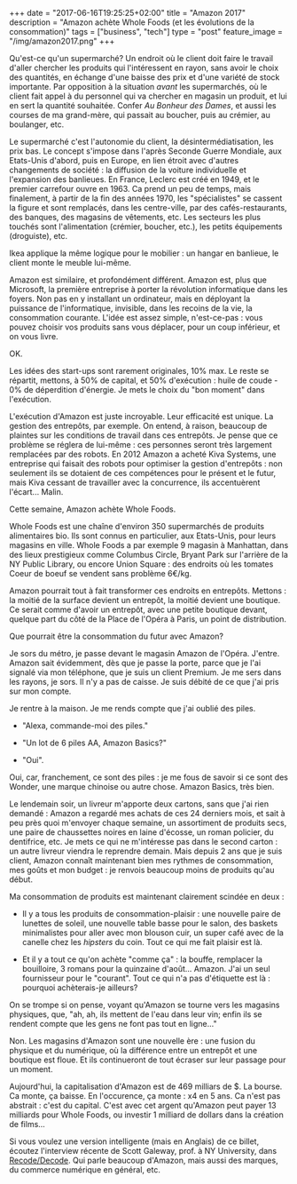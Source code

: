 +++
date = "2017-06-16T19:25:25+02:00"
title = "Amazon 2017"
description = "Amazon achète Whole Foods (et les évolutions de la consommation)"
tags = ["business", "tech"]
type = "post"
feature_image = "/img/amazon2017.png"
+++

Qu'est-ce qu'un supermarché? Un endroit où le client doit faire le travail d'aller chercher les produits qui l'intéressent en rayon, sans avoir le choix des quantités, en échange d'une baisse des prix et d'une variété de stock importante. Par opposition à la situation _avant_ les supermarchés, où le client fait appel à du personnel qui va chercher en magasin un produit, et lui en sert la quantité souhaitée. Confer _Au Bonheur des Dames_, et aussi les courses de ma grand-mère, qui passait au boucher, puis au crémier, au boulanger, etc.

Le supermarché c'est l'autonomie du client, la désintermédiatisation, les prix bas. Le concept s'impose dans l'après Seconde Guerre Mondiale, aux Etats-Unis d'abord, puis en Europe, en lien étroit avec d'autres changements de société : la diffusion de la voiture individuelle et l'expansion des banlieues. En France, Leclerc est créé en 1949, et le premier carrefour ouvre en 1963. Ca prend un peu de temps, mais finalement, à partir de la fin des années 1970, les "spécialistes" se cassent la figure et sont remplacés, dans les centre-ville, par des cafés-restaurants, des banques, des magasins de vêtements, etc. Les secteurs les plus touchés sont l'alimentation (crémier, boucher, etc.), les petits équipements (droguiste), etc.

Ikea applique la même logique pour le mobilier : un hangar en banlieue, le client monte le meuble lui-même.

Amazon est similaire, et profondément différent. Amazon est, plus que Microsoft, la première entreprise à porter la révolution informatique dans les foyers. Non pas en y installant un ordinateur, mais en déployant la puissance de l'informatique, invisible, dans les recoins de la vie, la consommation courante. L'idée est assez simple, n'est-ce-pas : vous pouvez choisir vos produits sans vous déplacer, pour un coup inférieur, et on vous livre.

OK.

Les idées des start-ups sont rarement originales, 10% max. Le reste se répartit, mettons, à 50% de capital, et 50% d'exécution : huile de coude - 0% de déperdition d'énergie. Je mets le choix du "bon moment" dans l'exécution. 

L'exécution d'Amazon est juste incroyable. Leur efficacité est unique. La gestion des entrepôts, par exemple. On entend, à raison, beaucoup de plaintes sur les conditions de travail dans ces entrepôts. Je pense que ce problème se réglera de lui-même : ces personnes seront très largement remplacées par des robots. En 2012 Amazon a acheté Kiva Systems, une entreprise qui faisait des robots pour optimiser la gestion d'entrepôts : non seulement ils se dotaient de ces compétences pour le présent et le futur, mais Kiva cessant de travailler avec la concurrence, ils accentuèrent l'écart... Malin.

Cette semaine, Amazon achète Whole Foods. 

Whole Foods est une chaîne d'environ 350 supermarchés de produits alimentaires bio. Ils sont connus en particulier, aux Etats-Unis, pour leurs magasins en ville. Whole Foods a par exemple 9 magasin à Manhattan, dans des lieux prestigieux comme Columbus Circle, Bryant Park sur l'arrière de la NY Public Library, ou encore Union Square : des endroits où les tomates Coeur de boeuf se vendent sans problème 6€/kg.

Amazon pourrait tout à fait transformer ces endroits en entrepôts. Mettons : la moitié de la surface devient un entrepôt, la moitié devient une boutique. Ce serait comme d'avoir un entrepôt, avec une petite boutique devant, quelque part du côté de la Place de l'Opéra à Paris, un point de distribution.

Que pourrait être la consommation du futur avec Amazon?

Je sors du métro, je passe devant le magasin Amazon de l'Opéra. J'entre. Amazon sait évidemment, dès que je passe la porte, parce que je l'ai signalé via mon téléphone, que je suis un client Premium. Je me sers dans les rayons, je sors. Il n'y a pas de caisse. Je suis débité de ce que j'ai pris sur mon compte.

Je rentre à la maison. Je me rends compte que j'ai oublié des piles. 

- "Alexa, commande-moi des piles."

- "Un lot de 6 piles AA, Amazon Basics?"

- "Oui".

Oui, car, franchement, ce sont des piles : je me fous de savoir si ce sont des Wonder, une marque chinoise ou autre chose. Amazon Basics, très bien.

Le lendemain soir, un livreur m'apporte deux cartons, sans que j'ai rien demandé : Amazon a regardé mes achats de ces 24 derniers mois, et sait à peu près quoi m'envoyer chaque semaine, un assortiment de produits secs, une paire de chaussettes noires en laine d'écosse, un roman policier, du dentifrice, etc. Je mets ce qui ne m'intéresse pas dans le second carton : un autre livreur viendra le reprendre demain. Mais depuis 2 ans que je suis client, Amazon connaît maintenant bien mes rythmes de consommation, mes goûts et mon budget : je renvois beaucoup moins de produits qu'au début.

Ma consommation de produits est maintenant clairement scindée en deux :

- Il y a tous les produits de consommation-plaisir : une nouvelle paire de lunettes de soleil, une nouvelle table basse pour le salon, des baskets minimalistes pour aller avec mon blouson cuir, un super café avec de la canelle chez les _hipsters_ du coin. Tout ce qui me fait plaisir est là.

- Et il y a tout ce qu'on achète "comme ça" : la bouffe, remplacer la bouilloire, 3 romans pour la quinzaine d'août... Amazon. J'ai un seul fournisseur pour le "courant". Tout ce qui n'a pas d'étiquette est là : pourquoi achèterais-je ailleurs?

On se trompe si on pense, voyant qu'Amazon se tourne vers les magasins physiques, que, "ah, ah, ils mettent de l'eau dans leur vin; enfin ils se rendent compte que les gens ne font pas tout en ligne..."

Non. Les magasins d'Amazon sont une nouvelle ère : une fusion du physique et du numérique, où la différence entre un entrepôt et une boutique est floue. Et ils continueront de tout écraser sur leur passage pour un moment.

Aujourd'hui, la capitalisation d'Amazon est de 469 milliars de $. La bourse. Ca monte, ça baisse. En l'occurence, ça monte : x4 en 5 ans. Ca n'est pas abstrait : c'est du capital. C'est avec cet argent qu'Amazon peut payer 13 milliards pour Whole Foods, ou investir 1 milliard de dollars dans la création de films...

Si vous voulez une version intelligente (mais en Anglais) de ce billet, écoutez l'interview récente de Scott Galeway, prof. à NY University, dans [Recode/Decode](https://art19.com/shows/recode-decode/episodes/187478f9-a6f9-4622-8b7c-8a8e74c35055). Qui parle beaucoup d'Amazon, mais aussi des marques, du commerce numérique en général, etc. 